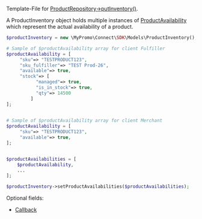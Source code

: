 Template-File for [ProductRepository->putInventory()][ProductRepository].

A ProductInventory object holds multiple instances of [ProductAvailability][ProductAvailability] 
which represent the actual availability of a product.

```php
$productInventory = new \MyPromo\Connect\SDK\Models\ProductInventory();

# Sample of $productAvailability array for client Fulfiller
$productAvailability = [
     "sku"=> "TESTPRODUCT123",
     "sku_fulfiller"=> "TEST Prod-26",
     "available"=> true,
     "stock"=> [
           "managed"=> true,
           "is_in_stock"=> true,
           "qty"=> 14500
         ]
];

    
# Sample of $productAvailability array for client Merchant
$productAvailability = [
     "sku"=> "TESTPRODUCT123",
     "available"=> true,
];


$productAvailabilities = [
    $productAvailability,
    ...
];

$productInventory->setProductAvailabilities($productAvailabilities);
```

Optional fields:
- [Callback][Callback]

[ProductRepository]: ../Repositories/ProductRepository.md
[ProductAvailability]: ProductAvailability.md
[Callback]: Callback.md
